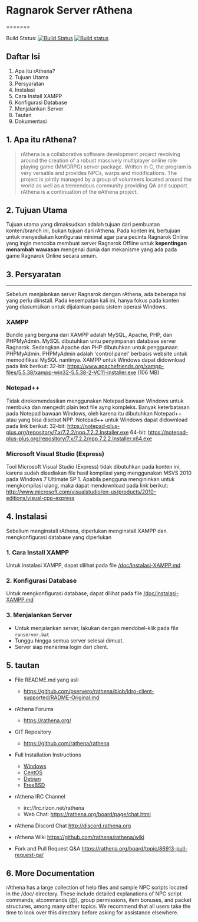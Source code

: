 # Ragnarok Server rAthena
=======

Build Status: [![Build Status](https://travis-ci.org/rathena/rathena.png?branch=master)](https://travis-ci.org/rathena/rathena) [![Build status](https://ci.appveyor.com/api/projects/status/8574b8nlwd57loda/branch/master?svg=true)](https://ci.appveyor.com/project/rAthenaAPI/rathena/branch/master)

Daftar Isi
---------
1. Apa itu rAthena?
2. Tujuan Utama
2. Persyaratan
3. Instalasi
  1. Cara Install XAMPP
  2. Konfigurasi Database
  3. Menjalankan Server
4. Tautan
5. Dokumentasi

## 1. Apa itu rAthena?
> rAthena is a collaborative software development project revolving around the
creation of a robust massively multiplayer online role playing game (MMORPG)
server package. Written in C, the program is very versatile and provides NPCs,
warps and modifications. The project is jointly managed by a group of volunteers
located around the world as well as a tremendous community providing QA and
support. rAthena is a continuation of the eAthena project.

## 2. Tujuan Utama
Tujuan utama yang dimaksudkan adalah tujuan dari pembuatan konten/branch ini,
bukan tujuan dari rAthena. Pada konten ini, bertujuan untuk menyediakan
konfigurasi minimal agar para pecinta Ragnarok Online yang ingin mencoba
membuat server Ragnarok Offline untuk **kepentingan menambah wawasan** mengenai
dunia dan mekanisme yang ada pada game Ragnarok Online secara umum.

## 3. Persyaratan
---------
Sebelum menjalankan server Ragnarok dengan rAthena, ada beberapa hal yang perlu
diinstall. Pada kesempatan kali ini, hanya fokus pada konten yang diasumsikan
untuk dijalankan pada sistem operasi Windows.

### XAMPP
Bundle yang berguna dari XAMPP adalah MySQL, Apache, PHP, dan PHPMyAdmin. MySQL
dibutuhkan untu penyimpanan database server Ragnarok. Sedangkan Apache dan PHP
dibutuhkan untuk penggunaan PHPMyAdmin. PHPMyAdmin adalah 'control panel' berbasis
website untuk memodifikasi MySQL nantinya.
XAMPP untuk Windows dapat didownload pada link berikut:
32-bit: https://www.apachefriends.org/xampp-files/5.5.38/xampp-win32-5.5.38-2-VC11-installer.exe (106 MB)

### Notepad++
Tidak direkomendasikan menggunakan Notepad bawaan Windows untuk membuka dan
mengedit plain text file ayng kompleks. Banyak keterbatasan pada Notepad bawaan
Windows, oleh karena itu dibutuhkan Notepad++ atau yang bisa disebut NPP.
Notepad++ untuk Windows dapat didownload pada link berikut:
32-bit: https://notepad-plus-plus.org/repository/7.x/7.2.2/npp.7.2.2.Installer.exe
64-bit: https://notepad-plus-plus.org/repository/7.x/7.2.2/npp.7.2.2.Installer.x64.exe

### Microsoft Visual Studio (Express)
Tool Microsoft Visual Studio (Express) tidak dibutuhkan pada konten ini, karena
sudah disediakan file hasil kompilasi yang menggunakan MSVS 2010 pada Windows 7
Ultimate SP 1. Apabila pengguna mengininkan untuk mengkompilasi ulang, maka dapat
mendownload pada link berikut:
http://www.microsoft.com/visualstudio/en-us/products/2010-editions/visual-cpp-express

## 4. Instalasi
Sebelium menginstall rAthena, diperlukan menginstall XAMPP dan mengkonfigurasi
database yang diperlukan
### 1. Cara Install XAMPP
Untuk instalasi XAMPP, dapat dilihat pada file [/doc/Instalasi-XAMPP.md](https://github.com/pservero/rathena/blob/idro-client-supported/doc/Instalasi-XAMPP.md)
### 2. Konfigurasi Database
Untuk mengkonfigurasi database, dapat dilihat pada file [/doc/Instalasi-XAMPP.md](https://github.com/pservero/rathena/blob/idro-client-supported/doc/Konfigurasi-Database.md)
### 3. Menjalankan Server
* Untuk menjalankan server, lakukan dengan mendobel-klik pada file `runserver.bat`
* Tunggu hingga semua server selesai dimuat.
* Server siap menerima login dari client.


## 5. tautan
* File README.md yang asli
	* https://github.com/pservero/rathena/blob/idro-client-supported/RADME-Original.md

* rAthena Forums
	* https://rathena.org/

* GIT Repository
	* https://github.com/rathena/rathena

* Full Installation Instructions
	* [Windows](https://github.com/rathena/rathena/wiki/Install-on-Windows)
	* [CentOS](https://github.com/rathena/rathena/wiki/Install-on-Centos)
	* [Debian](https://github.com/rathena/rathena/wiki/Install-on-Debian)
	* [FreeBSD](https://github.com/rathena/rathena/wiki/Install-on-FreeBSD)
	
* rAthena IRC Channel
	* irc://irc.rizon.net/rathena
	* Web Chat: https://rathena.org/board/page/chat.html

* rAthena Discord Chat
	http://discord.rathena.org

* rAthena Wiki
	https://github.com/rathena/rathena/wiki

* Fork and Pull Request Q&A
	https://rathena.org/board/topic/86913-pull-request-qa/


## 6. More Documentation
rAthena has a large collection of help files and sample NPC scripts located in the /doc/
directory. These include detailed explanations of NPC script commands, atcommands (@),
group permissions, item bonuses, and packet structures, among many other topics. We
recommend that all users take the time to look over this directory before asking for
assistance elsewhere.
